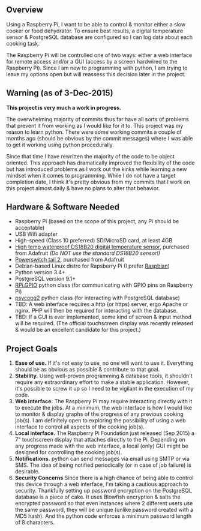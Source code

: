 ## Overview ##
Using a Raspberry Pi, I want to be able to control & monitor either a slow cooker or food dehydrator. To ensure best results, a digital temperature sensor  & PostgreSQL database are configured so I can log data about each cooking task.

The Raspberry Pi will be controlled one of two ways: either a web interface for remote access and/or a GUI (access by a screen hardwired to the Raspberry Pi). Since I am new to programming with python, I am trying to leave my options open but will reassess this decision later in the project.

## Warning (as of 3-Dec-2015) ##
**This project is very much a work in progress.**

The overwhelming majority of commits thus far have all sorts of problems that prevent it from working as I would like for it to. This project was my reason to learn python. There were some working commits a couple of months ago (should be obvious by the commit messages) where I was able to get it working using python procedurally.

Since that time I have rewritten the majority of the code to be object oriented. This approach has dramatically improved the flexibility of the code but has introduced problems as I work out the kinks while learning a new mindset when it comes to programming. While I do not have a target completion date, I think it's pretty obvious from my commits that I work on this project almost daily & have no plans to alter that behavior. 

## Hardware & Software Needed ##
* Raspberry Pi (based on the scope of this project, any Pi should be acceptable)
* USB Wifi adapter
* High-speed (Class 10 preferred) SD/MicroSD card, at least 4GB
* [High temp waterproof DS18B20 digital temperature sensor](https://www.adafruit.com/products/642), purchased from Adafruit *(Do NOT use the standard DS18B20 sensor!)*
* [Powerswitch tail 2](https://www.adafruit.com/products/268), purchased from Adafruit
* Debian-based Linux distro for Rapsberry Pi (I prefer [Raspbian](https://www.raspberrypi.org/downloads/raspbian/))
* Python version 3.4+
* PostgreSQL version 9.1+
* [RPi.GPIO](https://github.com/adafruit/Adafruit_Python_GPIO) python class (for communicating with GPIO pins on Raspberry Pi)
* [psycopg2](http://initd.org/psycopg/) python class (for interacting with PostgreSQL database)
* TBD: A web interface requires a http (or https) server, ergo Apache or nginx. PHP will then be required for interacting with the database.
* TBD: If a GUI is ever implemented, some kind of screen & input method will be required. (The official touchscreen display was recently released & would be an excellent candidate for this project.)

## Project Goals ##
1. **Ease of use.** If it's not easy to use, no one will want to use it. Everything should be as obvious as possible & contribute to that goal.
2. **Stability.** Using well-proven programming & database tools, it shouldn't require any extraordinary effort to make a stable application. However, it's possible to screw it up so I need to be vigilant in the execution of my code.
3. **Web interface.** The Raspberry Pi may require interacting directly with it to execute the jobs. At a minimum, the web interface is how I would like to monitor & display graphs of the progress of any previous cooking job(s). I am definitely open to exploring the possibility of using a web interface to control all aspects of the cooking job(s).
4. **Local interface.** The Raspberry Pi Foundation just released (Sep 2015) a 7" touchscreen display that attaches directly to the Pi. Depending on any progress made with the web interface, a local (only) GUI might be designed for controlling the cooking job(s).
5. **Notifications.** python can send messages via email using SMTP or via SMS. The idea of being notified periodically (or in case of job failure) is desirable.
6. **Security Concerns** Since there is a high chance of being able to control this device through a web interface, I'm taking a cautious approach to security. Thankfully setting up password encryption on the PostgreSQL database is a piece of cake. It uses Blowfish encryption & salts the encrypted password so that even instances where 2 different users use the same password, they will be unique (unlike password created with a MD5 hash). And the python code enforces a minimum password length of 8 characters.
